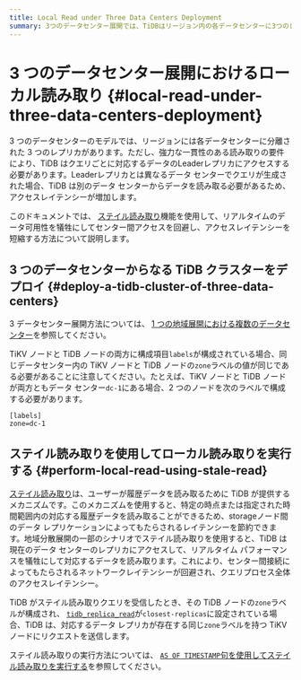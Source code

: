 ```yaml
---
title: Local Read under Three Data Centers Deployment
summary: 3つのデータセンター展開では、TiDBはリージョン内の各データセンターに3つのレプリカを持ちます。しかし、異なるデータセンターでクエリが生成された場合、アクセスレイテンシーが増加します。ステイル読み取り機能を使用することで、センター間アクセスを回避し、アクセスレイテンシーを短縮することができます。TiKVノードとTiDBノードの構成には注意が必要であり、ステイル読み取りクエリを受信した場合、TiDBは対応するデータレプリカが存在する同じゾーンラベルを持つTiKVノードにリクエストを送信します。
---
```


# 3 つのデータセンター展開におけるローカル読み取り {#local-read-under-three-data-centers-deployment}

3 つのデータセンターのモデルでは、リージョンには各データセンターに分離された 3 つのレプリカがあります。ただし、強力な一貫性のある読み取りの要件により、TiDB はクエリごとに対応するデータのLeaderレプリカにアクセスする必要があります。Leaderレプリカとは異なるデータ センターでクエリが生成された場合、TiDB は別のデータ センターからデータを読み取る必要があるため、アクセスレイテンシーが増加します。

このドキュメントでは、 [ステイル読み取り](/stale-read.md)機能を使用して、リアルタイムのデータ可用性を犠牲にしてセンター間アクセスを回避し、アクセスレイテンシーを短縮する方法について説明します。

## 3 つのデータセンターからなる TiDB クラスターをデプロイ {#deploy-a-tidb-cluster-of-three-data-centers}

3 データセンター展開方法については、 [1 つの地域展開における複数のデータセンター](/multi-data-centers-in-one-city-deployment.md)を参照してください。

TiKV ノードと TiDB ノードの両方に構成項目`labels`が構成されている場合、同じデータセンター内の TiKV ノードと TiDB ノードの`zone`ラベルの値が同じである必要があることに注意してください。たとえば、TiKV ノードと TiDB ノードが両方ともデータ センター`dc-1`にある場合、2 つのノードを次のラベルで構成する必要があります。

    [labels]
    zone=dc-1

## ステイル読み取りを使用してローカル読み取りを実行する {#perform-local-read-using-stale-read}

[ステイル読み取り](/stale-read.md)は、ユーザーが履歴データを読み取るために TiDB が提供するメカニズムです。このメカニズムを使用すると、特定の時点または指定された時間範囲内の対応する履歴データを読み取ることができるため、storageノード間のデータ レプリケーションによってもたらされるレイテンシーを節約できます。地域分散展開の一部のシナリオでステイル読み取りを使用すると、TiDB は現在のデータ センターのレプリカにアクセスして、リアルタイム パフォーマンスを犠牲にして対応するデータを読み取ります。これにより、センター間接続によってもたらされるネットワークレイテンシーが回避され、クエリプロセス全体のアクセスレイテンシー。

TiDB がステイル読み取りクエリを受信したとき、その TiDB ノードの`zone`ラベルが構成され、 [`tidb_replica_read`](/system-variables.md#tidb_replica_read-new-in-v40)が`closest-replicas`に設定されている場合、TiDB は、対応するデータ レプリカが存在する同じ`zone`ラベルを持つ TiKV ノードにリクエストを送信します。

ステイル読み取りの実行方法については、 [`AS OF TIMESTAMP`句を使用してステイル読み取りを実行する](/as-of-timestamp.md)を参照してください。
